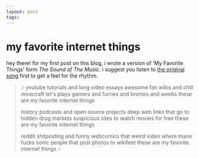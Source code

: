 ```yaml
---
layout: post
tags: 
---
```

# my favorite internet things

hey there! for my first post on this blog, i wrote a version of 'My Favorite Things' form *The Sound of The Music*. i suggest you listen to [the original song](https://www.youtube.com/watch?v=33o32C0ogVM) first to get a feel for the rhythm.

>:notes: youtube tutorials and long video essays
awesome fan wikis and chill minecraft let's plays
gamers and furries and bronies and weebs
these are my favorite internet things
>
>history podcasts and open source projects 
deep web links that go to hidden drug markets
suspicious sites to watch movies for free
these are my favorite internet things
>
>reddit shitposting and funny webcomics
that weird video where mario fucks sonic
people that post photos to wikifeet
these are my favorite internet things :notes:



